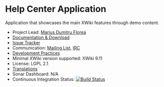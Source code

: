 # Help Center Application

Application that showcases the main XWiki features through demo content.

* Project Lead: [Marius Dumitru Florea](http://www.xwiki.org/xwiki/bin/view/XWiki/mflorea)
* [Documentation & Download](http://extensions.xwiki.org/xwiki/bin/view/Extension/Help+Center+Application)
* [Issue Tracker](http://jira.xwiki.org/browse/HELPCENTER)
* Communication: [Mailing List](http://dev.xwiki.org/xwiki/bin/view/Community/MailingLists), [IRC](http://dev.xwiki.org/xwiki/bin/view/Community/IRC)
* [Development Practices](http://dev.xwiki.org)
* Minimal XWiki version supported: XWiki 9.11
* License: LGPL 2.1
* [Translations](https://l10n.xwiki.org/projects/xwiki-contrib/application-help-center/)
* Sonar Dashboard: N/A
* Continuous Integration Status: [![Build Status](http://ci.xwiki.org/view/Contrib/job/XWiki%20Contrib/job/application-help-center/job/master/badge/icon)](http://ci.xwiki.org/view/Contrib/job/XWiki%20Contrib/job/application-help-center/job/master/)
